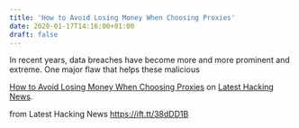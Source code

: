 ```yaml
---
title: 'How to Avoid Losing Money When Choosing Proxies'
date: 2020-01-17T14:16:00+01:00
draft: false
---
```


In recent years, data breaches have become more and more prominent and extreme. One major flaw that helps these malicious

[How to Avoid Losing Money When Choosing Proxies](https://latesthackingnews.com/2020/01/17/how-to-avoid-losing-money-when-choosing-proxies/) on [Latest Hacking News](https://latesthackingnews.com).

  
  
from Latest Hacking News https://ift.tt/38dDD1B